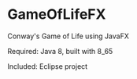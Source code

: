 # GameOfLifeFX
Conway's Game of Life using JavaFX

Required: Java 8, built with 8_65

Included: Eclipse project